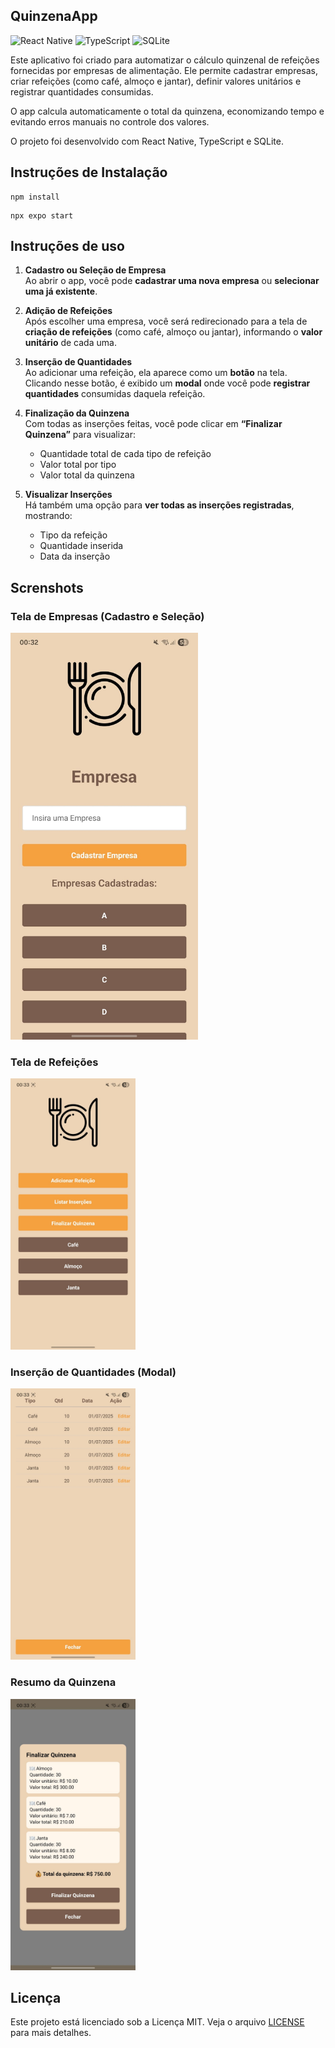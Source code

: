 ## QuinzenaApp

![React Native](https://img.shields.io/badge/React_Native-20232A?style=for-the-badge&logo=react&logoColor=61DAFB)
![TypeScript](https://img.shields.io/badge/TypeScript-007ACC?style=for-the-badge&logo=typescript&logoColor=white)
![SQLite](https://img.shields.io/badge/SQLite-003B57?style=for-the-badge&logo=sqlite&logoColor=white)

Este aplicativo foi criado para automatizar o cálculo quinzenal de refeições fornecidas por empresas de alimentação. Ele permite cadastrar empresas, criar refeições (como café, almoço e jantar), definir valores unitários e registrar quantidades consumidas.

O app calcula automaticamente o total da quinzena, economizando tempo e evitando erros manuais no controle dos valores.

O projeto foi desenvolvido com React Native, TypeScript e SQLite.


## Instruções de Instalação

```
npm install
```

```
npx expo start
```

## Instruções de uso

1. **Cadastro ou Seleção de Empresa**  
   Ao abrir o app, você pode **cadastrar uma nova empresa** ou **selecionar uma já existente**.

2. **Adição de Refeições**  
   Após escolher uma empresa, você será redirecionado para a tela de **criação de refeições** (como café, almoço ou jantar), informando o **valor unitário** de cada uma.

3. **Inserção de Quantidades**  
   Ao adicionar uma refeição, ela aparece como um **botão** na tela. Clicando nesse botão, é exibido um **modal** onde você pode **registrar quantidades** consumidas daquela refeição.

4. **Finalização da Quinzena**  
   Com todas as inserções feitas, você pode clicar em **“Finalizar Quinzena”** para visualizar:
   - Quantidade total de cada tipo de refeição
   - Valor total por tipo
   - Valor total da quinzena

5. **Visualizar Inserções**  
   Há também uma opção para **ver todas as inserções registradas**, mostrando:
   - Tipo da refeição
   - Quantidade inserida
   - Data da inserção

## Screnshots

### Tela de Empresas (Cadastro e Seleção)
<img src="./screenshots/tela-empresas.jpeg" alt="Tela de Empresas" width="300">

### Tela de Refeições
<img src="./screenshots/tela-refeicao.jpeg" width="200">

### Inserção de Quantidades (Modal)
<img src="./screenshots/tela-listagem.jpeg" width="200">

### Resumo da Quinzena
<img src="./screenshots/tela-finalizacao.jpeg" width="200">

## Licença

Este projeto está licenciado sob a Licença MIT. Veja o arquivo [LICENSE](./LICENSE) para mais detalhes.